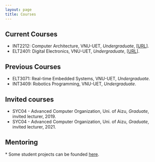 ```yaml
---
layout: page
title: Courses
---
```


## Current Courses

- INT2212: Computer Architecture, VNU-UET, *Undergraduate*, \[[URL](https://courses.uet.vnu.edu.vn/course/view.php?id=5575)\].
- ELT2401: Digital Electronics, VNU-UET, *Undergraduate*, \[[URL](https://courses.uet.vnu.edu.vn/course/view.php?id=5856)\].

## Previous Courses
- ELT3071: Real-time Embedded Systems, VNU-UET, *Undergraduate*.
- INT3409: Robotics Programming, VNU-UET, *Undergraduate*.

## Invited courses

- SYC04 - Advanced Computer Organization, Uni. of Aizu, *Graduate*, invited lecturer, 2019.
- SYC04 - Advanced Computer Organization, Uni. of Aizu, *Graduate*, invited lecturer, 2021.


## Mentoring
\*  Some student projects can be founded [here](/mentor). 
